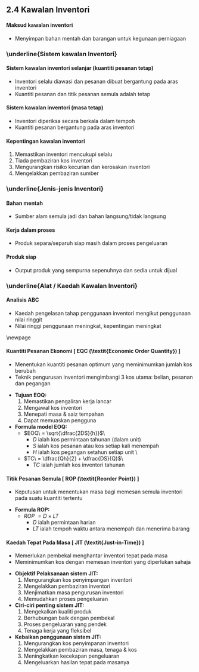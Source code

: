## 2.4 Kawalan Inventori

#### Maksud kawalan inventori
- Menyimpan bahan mentah dan barangan untuk kegunaan perniagaan

### \underline{Sistem kawalan Inventori}
#### Sistem kawalan inventori selanjar (kuantiti pesanan tetap)
- Inventori selalu diawasi dan pesanan dibuat bergantung pada 
  aras inventori
- Kuantiti pesanan dan titik pesanan semula adalah tetap

#### Sistem kawalan inventori (masa tetap)
- Inventori diperiksa secara berkala dalam tempoh
- Kuantiti pesanan bergantung pada aras inventori

#### Kepentingan kawalan inventori
1. Memastikan inventori mencukupi selalu 
2. Tiada pembaziran kos inventori
4. Mengurangkan risiko kecurian dan kerosakan inventori
5. Mengelakkan pembaziran sumber

### \underline{Jenis-jenis Inventori}
#### Bahan mentah
- Sumber alam semula jadi dan bahan langsung/tidak langsung

#### Kerja dalam proses
- Produk separa/separuh siap masih dalam proses pengeluaran

#### Produk siap
- Output produk yang sempurna sepenuhnya dan sedia untuk dijual

### \underline{Alat / Kaedah Kawalan Inventori}
#### Analisis ABC
- Kaedah pengelasan tahap penggunaan inventori mengikut penggunaan nilai ringgit
- Nilai ringgi penggunaan meningkat, kepentingan meningkat

\newpage
#### Kuantiti Pesanan Ekonomi [ EQC (\textit{Economic Order Quantity}) ]
- Menentukan kuantiti pesanan optimum yang meminimumkan jumlah kos berubah
- Teknik pengurusan inventori mengimbangi 3 kos utama: belian, pesanan dan pegangan
* **Tujuan EOQ:**
  1. Memastikan pengaliran kerja lancar
  2. Mengawal kos inventori
  3. Menepati masa & saiz tempahan
  4. Dapat memuaskan pengguna
* **Formula model EOQ:**
  * $EOQ\ = \sqrt{\dfrac{2DS}{h}}$\
    - $D$ ialah kos permintaan tahunan (dalam unit) 
    - $S$ ialah kos pesanan atau kos setiap kali menempah
    - $H$ ialah kos pegangan setahun setiap unit
\
  * $TC\ = \dfrac{Qh}{2} + \dfrac{DS}{Q}$\
    - $TC$ ialah jumlah kos inventori tahunan

#### Titik Pesanan Semula [ ROP (\textit{Reorder Point}) ]
- Keputusan untuk menentukan masa bagi memesan semula inventori pada
  suatu kuantiti tertentu
* **Formula ROP:**
  * $ROP\ = D \times LT$
    - $D$ ialah permintaan harian 
    - $LT$ ialah tempoh waktu antara menempah dan menerima barang

#### Kaedah Tepat Pada Masa [ JIT (\textit{Just-in-Time}) ]
- Memerlukan pembekal menghantar inventori tepat pada masa 
- Meminimumkan kos dengan memesan inventori yang diperlukan sahaja
* **Objektif Pelaksanaan sistem JIT:**
  1. Mengurangkan kos penyimpangan inventori
  2. Mengelakkan pembaziran inventori
  3. Menjimatkan masa pengurusan inventori
  4. Memudahkan proses pengeluaran
* **Ciri-ciri penting sistem JIT:**
  1. Mengekalkan kualiti produk 
  2. Berhubungan baik dengan pembekal
  3. Proses pengeluaran yang pendek
  4. Tenaga kerja yang fleksibel
* **Kebaikan penggunaan sistem JIT:**
  1. Mengurangkan kos penyimpanan inventori
  2. Mengelakkan pembaziran masa, tenaga & kos
  3. Meningkatkan kecekapan pengeluaran
  4. Mengeluarkan hasilan tepat pada masanya



